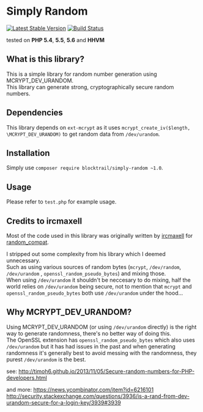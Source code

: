 Simply Random
=============
[![Latest Stable Version](https://badge.fury.io/ph/blocktrail%2Fsimply-random.svg)](https://packagist.org/packages/blocktrail/simply-random)
[![Build Status](https://travis-ci.org/blocktrail/simply-random-php.svg?branch=master)](https://travis-ci.org/blocktrail/simply-random-php)

tested on **PHP 5.4**, **5.5**, **5.6** and **HHVM**

## What is this library?
This is a simple library for random number generation using MCRYPT_DEV_URANDOM.  
This library can generate strong, cryptographically secure random numbers.


## Dependencies
This library depends on `ext-mcrypt` as it uses `mcrypt_create_iv($length, \MCRYPT_DEV_URANDOM)` to get random data from `/dev/urandom`.


## Installation
Simply use `composer require blocktrail/simply-random ~1.0`.


## Usage
Please refer to `test.php` for example usage.


## Credits to ircmaxell
Most of the code used in this library was originally written by [ircmaxell](https://github.com/ircmaxell) 
for [random_compat](https://github.com/ircmaxell/random_compat).

I stripped out some complexity from his library which I deemed unnecessary.  
Such as using various sources of random bytes (`mcrypt`, `/dev/random`, `/dev/urandom` , `openssl_random_pseudo_bytes`) and mixing those.  
When using `/dev/urandom` it shouldn't be neccesary to do mixing, half the world relies on `/dev/urandom` being secure, 
not to mention that `mcrypt` and `openssl_random_pseudo_bytes` both use `/dev/urandom` under the hood...


## Why MCRYPT_DEV_URANDOM?
Using MCRYPT_DEV_URANDOM (or using `/dev/urandom` directly) is the right way to generate randomness, there's no better way of doing this.  
The OpenSSL extension has `openssl_random_pseudo_bytes` which also uses `/dev/urandom` but it has had issues in the past and when generating randomness it's generally best to avoid messing with the randomness, they purest `/dev/urandom` is the best.

see:
http://timoh6.github.io/2013/11/05/Secure-random-numbers-for-PHP-developers.html

and more:
https://news.ycombinator.com/item?id=6216101
http://security.stackexchange.com/questions/3936/is-a-rand-from-dev-urandom-secure-for-a-login-key/3939#3939

